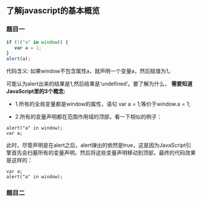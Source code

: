 ## 了解javascript的基本概览

### 题目一
```javascript
if (!("a" in window)) {
   var a = 1;
}
alert(a);
```
代码含义: 如果window不包含属性a，就声明一个变量a，然后赋值为1。

可能认为alert出来的结果是1,然后结果是‘undefined’。要了解为什么， **需要知道JavaScript里的3个概念:**
* 1.所有的全局变量都是window的属性，语句 var a = 1;等价于window.a = 1;

* 2.所有的变量声明都在范围作用域的顶部，看一下相似的例子：
```javscript
alert("a" in window);
var a;
```
此时，尽管声明是在alert之后，alert弹出的依然是true，这是因为JavaScript引擎首先会扫墓所有的变量声明，然后将这些变量声明移动到顶部，最终的代码效果是这样的：
```
var a;
alert("a" in window);
```



### 题目二
```javascript

```
